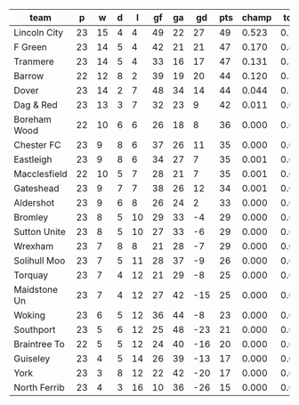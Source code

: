|     team     | p  | w  | d | l  | gf | ga | gd  | pts | champ | top2  | top3  | top4  |  5-7  | bot4  | bot3  | bot2  |
|--------------|----|----|---|----|----|----|-----|-----|-------|-------|-------|-------|-------|-------|-------|-------|
| Lincoln City | 23 | 15 | 4 |  4 | 49 | 22 |  27 |  49 | 0.523 | 0.753 | 0.881 | 0.945 | 0.052 | 0.000 | 0.000 | 0.000|
| F Green      | 23 | 14 | 5 |  4 | 42 | 21 |  21 |  47 | 0.170 | 0.409 | 0.618 | 0.787 | 0.188 | 0.000 | 0.000 | 0.000|
| Tranmere     | 23 | 14 | 5 |  4 | 33 | 16 |  17 |  47 | 0.131 | 0.327 | 0.536 | 0.716 | 0.248 | 0.000 | 0.000 | 0.000|
| Barrow       | 22 | 12 | 8 |  2 | 39 | 19 |  20 |  44 | 0.120 | 0.306 | 0.501 | 0.683 | 0.266 | 0.000 | 0.000 | 0.000|
| Dover        | 23 | 14 | 2 |  7 | 48 | 34 |  14 |  44 | 0.044 | 0.142 | 0.285 | 0.463 | 0.419 | 0.000 | 0.000 | 0.000|
| Dag & Red    | 23 | 13 | 3 |  7 | 32 | 23 |   9 |  42 | 0.011 | 0.041 | 0.101 | 0.201 | 0.473 | 0.000 | 0.000 | 0.000|
| Boreham Wood | 22 | 10 | 6 |  6 | 26 | 18 |   8 |  36 | 0.000 | 0.004 | 0.014 | 0.039 | 0.244 | 0.000 | 0.000 | 0.000|
| Chester FC   | 23 |  9 | 8 |  6 | 37 | 26 |  11 |  35 | 0.000 | 0.004 | 0.013 | 0.035 | 0.238 | 0.001 | 0.000 | 0.000|
| Eastleigh    | 23 |  9 | 8 |  6 | 34 | 27 |   7 |  35 | 0.001 | 0.004 | 0.015 | 0.037 | 0.231 | 0.000 | 0.000 | 0.000|
| Macclesfield | 22 | 10 | 5 |  7 | 28 | 21 |   7 |  35 | 0.001 | 0.005 | 0.017 | 0.045 | 0.251 | 0.000 | 0.000 | 0.000|
| Gateshead    | 23 |  9 | 7 |  7 | 38 | 26 |  12 |  34 | 0.001 | 0.005 | 0.017 | 0.042 | 0.256 | 0.000 | 0.000 | 0.000|
| Aldershot    | 23 |  9 | 6 |  8 | 26 | 24 |   2 |  33 | 0.000 | 0.001 | 0.003 | 0.007 | 0.101 | 0.001 | 0.000 | 0.000|
| Bromley      | 23 |  8 | 5 | 10 | 29 | 33 |  -4 |  29 | 0.000 | 0.000 | 0.000 | 0.001 | 0.013 | 0.011 | 0.004 | 0.001|
| Sutton Unite | 23 |  8 | 5 | 10 | 27 | 33 |  -6 |  29 | 0.000 | 0.000 | 0.000 | 0.000 | 0.008 | 0.022 | 0.010 | 0.003|
| Wrexham      | 23 |  7 | 8 |  8 | 21 | 28 |  -7 |  29 | 0.000 | 0.000 | 0.000 | 0.000 | 0.009 | 0.017 | 0.006 | 0.001|
| Solihull Moo | 23 |  7 | 5 | 11 | 28 | 37 |  -9 |  26 | 0.000 | 0.000 | 0.000 | 0.000 | 0.002 | 0.079 | 0.034 | 0.010|
| Torquay      | 23 |  7 | 4 | 12 | 21 | 29 |  -8 |  25 | 0.000 | 0.000 | 0.000 | 0.000 | 0.001 | 0.071 | 0.030 | 0.011|
| Maidstone Un | 23 |  7 | 4 | 12 | 27 | 42 | -15 |  25 | 0.000 | 0.000 | 0.000 | 0.000 | 0.000 | 0.197 | 0.103 | 0.044|
| Woking       | 23 |  6 | 5 | 12 | 36 | 44 |  -8 |  23 | 0.000 | 0.000 | 0.000 | 0.000 | 0.001 | 0.137 | 0.064 | 0.022|
| Southport    | 23 |  5 | 6 | 12 | 25 | 48 | -23 |  21 | 0.000 | 0.000 | 0.000 | 0.000 | 0.000 | 0.636 | 0.461 | 0.272|
| Braintree To | 22 |  5 | 5 | 12 | 24 | 40 | -16 |  20 | 0.000 | 0.000 | 0.000 | 0.000 | 0.000 | 0.412 | 0.254 | 0.132|
| Guiseley     | 23 |  4 | 5 | 14 | 26 | 39 | -13 |  17 | 0.000 | 0.000 | 0.000 | 0.000 | 0.000 | 0.681 | 0.516 | 0.317|
| York         | 23 |  3 | 8 | 12 | 22 | 42 | -20 |  17 | 0.000 | 0.000 | 0.000 | 0.000 | 0.000 | 0.829 | 0.696 | 0.505|
| North Ferrib | 23 |  4 | 3 | 16 | 10 | 36 | -26 |  15 | 0.000 | 0.000 | 0.000 | 0.000 | 0.000 | 0.908 | 0.822 | 0.683|
